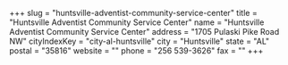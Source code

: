 +++
slug = "huntsville-adventist-community-service-center"
title = "Huntsville Adventist Community Service Center"
name = "Huntsville Adventist Community Service Center"
address = "1705 Pulaski Pike Road NW"
cityIndexKey = "city-al-huntsville"
city = "Huntsville"
state = "AL"
postal = "35816"
website = ""
phone = "256 539-3626"
fax = ""
+++
